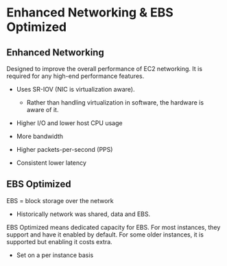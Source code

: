 # Enhanced Networking & EBS Optimized

## Enhanced Networking

Designed to improve the overall performance of EC2 networking. It is required for any high-end performance features.

- Uses SR-IOV (NIC is virtualization aware).
  - Rather than handling virtualization in software, the hardware is aware of it.

- Higher I/O and lower host CPU usage
- More bandwidth
- Higher packets-per-second (PPS)
- Consistent lower latency

## EBS Optimized

EBS = block storage over the network
- Historically network was shared, data and EBS.

EBS Optimized means dedicated capacity for EBS. For most instances, they support and have it enabled by default. For some older instances, it is supported but enabling it costs extra.

- Set on a per instance basis
